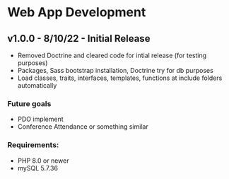 # Web App Development


## v1.0.0 - 8/10/22 - Initial Release 
- Removed Doctrine and cleared code for intial release (for testing purposes)
- Packages, Sass bootstrap installation, Doctrine try for db purposes
- Load classes, traits, interfaces, templates, functions at include folders automatically 

### Future goals
- PDO implement
- Conference Attendance or something similar

### Requirements:
- PHP 8.0 or newer
- mySQL 5.7.36


[comment]: <> (Commands to run from other platform npm install, composer install, npm install bootstrap@5.2.1)
[comment]: <> (8/10/22 -> Custom stuff to be added like connection with PDO and make an app like Attendance or something)
[comment]: <> (work path -> http://test.local)